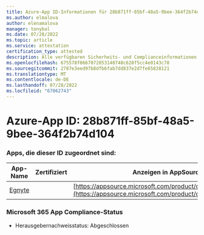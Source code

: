 ```yaml
---
title: Azure-App ID-Informationen für 28b871ff-85bf-48a5-9bee-364f2b74d104
ms.author: elmalova
author: elenamalova
manager: tonybal
ms.date: 07/28/2022
ms.topic: article
ms.service: attestation
certification_type: attested
description: Alle verfügbaren Sicherheits- und Complianceinformationen für 28b871ff-85bf-48a5-9bee-364f2b74d104.
ms.openlocfilehash: 675578f0667072853140748c628f5cc4e0143c78
ms.sourcegitcommit: 2787e3eed97b8dfb6fab7dd837e2d7fe65828121
ms.translationtype: MT
ms.contentlocale: de-DE
ms.lasthandoff: 07/28/2022
ms.locfileid: "67062743"
---
```

# <a name="azure-app-id-28b871ff-85bf-48a5-9bee-364f2b74d104"></a>Azure-App ID: 28b871ff-85bf-48a5-9bee-364f2b74d104


### <a name="apps-associated-with-this-id"></a>Apps, die dieser ID zugeordnet sind:
| **App-Name** | **Zertifiziert** | **Anzeigen in AppSource** |
|--------------|---------------|-----------------------|
| [Egnyte](../forward/WA104381174.md) |  | [https://appsource.microsoft.com/product/office/WA104381174](https://appsource.microsoft.com/product/office/WA104381174) |

### <a name="microsoft-365-app-compliance-status"></a>Microsoft 365 App Compliance-Status
- Herausgebernachweisstatus: Abgeschlossen
